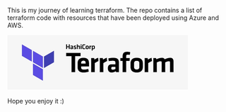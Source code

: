 This is my journey of learning terraform. The repo contains a list of terraform code with resources that have been deployed using Azure and AWS. 

![](/images/images.png)


Hope you enjoy it :) 